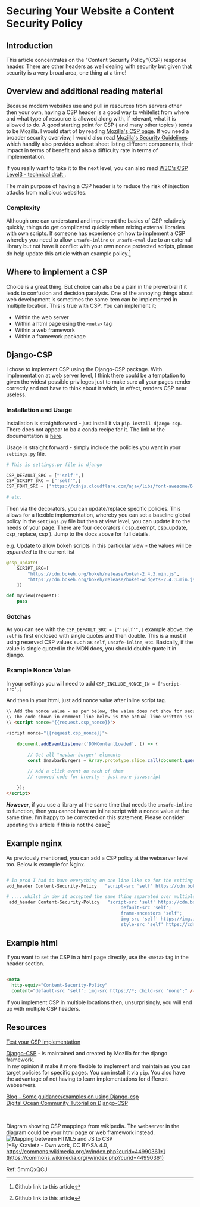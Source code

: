 # Securing Your Website a Content Security Policy

## Introduction

This article concentrates on the "Content Security Policy"(CSP) response header.  There are other headers as well dealing with security but given that security is a very broad area, one thing at a time!

## Overview and additional reading material
Because modern websites use and pull in resources from servers other then your own, having a CSP header is a good way to whitelist from where and what type of resource is allowed along with, if relevant, what it is allowed to do.  A good starting point for CSP ( and many other topics ) tends to be Mozilla.  I would start of by reading [Mozilla's CSP page](https://developer.mozilla.org/en-US/docs/Web/HTTP/CSP).  If you need a broader security overview, I would also read [Mozilla's Security Guidelines](https://infosec.mozilla.org/guidelines/web_security.html) which handily also provides a cheat sheet listing different components, their impact in terms of benefit and also a difficulty rate in terms of implementation.

If you really want to take it to the next level, you can also read [W3C's CSP Level3 - technical draft ](https://www.w3.org/TR/CSP3/).  

The main purpose of having a CSP header is to reduce the risk of injection attacks from malicious websites.

### Complexity

Although one can understand and implement the basics of CSP relatively quickly, things do get complicated quickly when mixing external libraries with own scripts.  If someone has experience on how to implement a CSP whereby you need to allow `unsafe-inline` or `unsafe-eval` due to an external library but not have it conflict with your own nonce protected scripts, please do help update this article with an example policy.[^1]  

## Where to implement a CSP

Choice is a great thing.  But choice can also be a pain in the proverbial if it leads to confusion and decision paralysis.  One of the annoying things about web development is sometimes the same item can be implemented in multiple location.  This is true with CSP.  You can implement it;

* Within the web server
* Within a html page using the `<meta>` tag
* Within a web framework
* Within a framework package

## Django-CSP

I chose to implement CSP using the Django-CSP package.  With implementation at web server level, I think there could be a temptation to given the widest possible privileges just to make sure all your pages render correctly and not have to think about it which, in effect, renders CSP near useless.  

### Installation and Usage

Installation is straightforward - just install it via `pip install django-csp`.  There does not appear to ba a conda recipe for it.  The link to the documentation is [here](https://django-csp-test.readthedocs.io/en/latest/index.html).

Usage is straight forward - simply include the policies you want in your `settings.py` file.

```python
# This is settings.py file in django

CSP_DEFAULT_SRC = ["'self'",]
CSP_SCRIPT_SRC = ["'self'",] 
CSP_FONT_SRC = ['https://cdnjs.cloudflare.com/ajax/libs/font-awesome/6.0.0/webfonts/']

# etc.
```

Then via the decorators, you can update/replace specific policies.  This allows for a flexible implementation, whereby you can set a baseline global policy in the `settings.py` file but then at view level, you can update it to the needs of your page.  There are four decorators ( csp_exempt, csp_update, csp_replace, csp ).  Jump to the docs above for full details.


e.g.  Update to allow bokeh scripts in this particular view - the values will be *appended* to the current list

```python
@csp_update(
    SCRIPT_SRC=[
        "https://cdn.bokeh.org/bokeh/release/bokeh-2.4.3.min.js",
        "https://cdn.bokeh.org/bokeh/release/bokeh-widgets-2.4.3.min.js",
    ])

def myview(request):
    pass

```

### Gotchas

As you can see with the `CSP_DEFAULT_SRC = ["'self'",]` example above, the `self` is first enclosed with single quotes and then double.  This is a must if using reserved CSP values such as `self`, `unsafe-inline`, etc.  Basically, if the value is single quoted in the MDN docs, you should double quote it in django.


### Example Nonce Value

In your settings you will need to add `CSP_INCLUDE_NONCE_IN = ['script-src',]`

And then in your html, just add nonce value after inline script tag.

```html
\\ Add the nonce value - as per below, the value does not show for security reasons
\\ The code shown in comment line below is the actual line written is:
\\ <script nonce="{{request.csp_nonce}}">
 
<script nonce="{{request.csp_nonce}}">

    document.addEventListener('DOMContentLoaded', () => {

        // Get all "navbar-burger" elements
        const $navbarBurgers = Array.prototype.slice.call(document.querySelectorAll('.navbar-burger'), 0);

        // Add a click event on each of them
        // removed code for brevity - just more javascript
        
    });
</script>
```  

***However***, if you use a library at the same time that needs the `unsafe-inline` to function, then you cannot have an inline script with a nonce value at the same time. I'm happy to be corrected on this statement.  Please consider updating this article if this is not the case[^1]


## Example nginx

As previously mentioned, you can add a CSP policy at the webserver level too.  Below is example for Nginx.

```bash

# In prod I had to have everything on one line like so for the setting to work.......
add_header Content-Security-Policy   "script-src 'self' https://cdn.bokeh.org/bokeh/release/bokeh-2.4.3.min.js 'unsafe-inline' 'unsafe-eval' https://cdn.bokeh.org/bokeh/release/bokeh-widgets-2.4.3.min.js  https://cdn.bokeh.org/bokeh/release/bokeh-tables-2.4.3.min.js https://cdn.bokeh.org/bokeh/release/bokeh-gl-2.4.3.min.js https://cdn.bokeh.org/bokeh/release/bokeh-mathjax-2.4.3.min.js; default-src 'self'; frame-ancestors 'self';  img-src 'self' https://img.icons8.com/color/48/000000/linux--v2.png data:; style-src 'self' https://cdn.jsdelivr.net/npm/bulma@0.9.3/css/bulma.min.css 'unsafe-inline';" always;

# .....whilst in dev it accepted the same thing separated over multiple lines???
 add_header Content-Security-Policy   "script-src 'self' https://cdn.bokeh.org/bokeh/release/bokeh-2.4.3.min.js 'unsafe-inline' 'unsafe-eval' https://cdn.bokeh.org/bokeh/release/bokeh-widgets-2.4.3.min.js  https://cdn.bokeh.org/bokeh/release/bokeh-tables-2.4.3.min.js https://cdn.bokeh.org/bokeh/release/bokeh-gl-2.4.3.min.js https://cdn.bokeh.org/bokeh/release/bokeh-mathjax-2.4.3.min.js;
                                           default-src 'self';
                                           frame-ancestors 'self';
                                           img-src 'self' https://img.icons8.com/color/48/000000/linux--v2.png data:;
                                           style-src 'self' https://cdn.jsdelivr.net/npm/bulma@0.9.3/css/bulma.min.css 'unsafe-inline'";

```  


## Example html

If you want to set the CSP in a  html page directly, use the `<meta>` tag in the header section.

```html

<meta
  http-equiv="Content-Security-Policy"
  content="default-src 'self'; img-src https://*; child-src 'none';" />


```

If you implement CSP in multiple locations then, unsurprisingly, you will end up with multiple CSP headers.  


## Resources

[Test your CSP implementation](https://csp-evaluator.withgoogle.com/)

[Django-CSP](https://github.com/mozilla/django-csp) - is maintained and created by Mozilla for the django framework.  
In my opinion it make it more flexible to implement and maintain as you can target policies for specific pages.  You can install it via `pip`.  You also have the advantage of not having to learn implementations for different webservers.

[Blog - Some guidance/examples on using Django-csp](https://www.laac.dev/blog/content-security-policy-using-django/)  
[Digital Ocean Community Tutorial on Django-CSP](https://www.digitalocean.com/community/tutorials/how-to-secure-your-django-application-with-a-content-security-policy)

</br>  
  
Diagram showing CSP mappings from wikipedia.  The webserver in the diagram could be your html page or web framework instead.  
![Mapping between HTML5 and JS to CSP](../../Astatic/mdp/django/images/5mmQxQCJ_CSP3_diagram.png)  
[*By Kravietz - Own work, CC BY-SA 4.0, https://commons.wikimedia.org/w/index.php?curid=44990361*](https://commons.wikimedia.org/w/index.php?curid=44990361)


Ref: 5mmQxQCJ

[^1]: Github link to this article